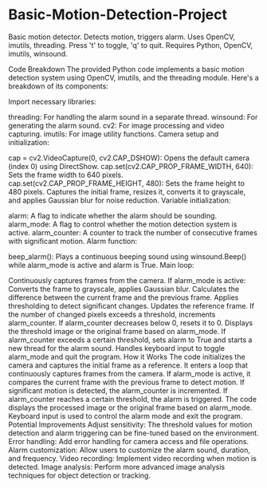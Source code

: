# Basic-Motion-Detection-Project
Basic motion detector. Detects motion, triggers alarm. Uses OpenCV, imutils, threading. Press 't' to toggle, 'q' to quit. Requires Python, OpenCV, imutils, winsound.



Code Breakdown
The provided Python code implements a basic motion detection system using OpenCV, imutils, and the threading module. Here's a breakdown of its components:

Import necessary libraries:

threading: For handling the alarm sound in a separate thread.
winsound: For generating the alarm sound.
cv2: For image processing and video capturing.
imutils: For image utility functions.
Camera setup and initialization:

cap = cv2.VideoCapture(0, cv2.CAP_DSHOW): Opens the default camera (index 0) using DirectShow.
cap.set(cv2.CAP_PROP_FRAME_WIDTH, 640): Sets the frame width to 640 pixels.
cap.set(cv2.CAP_PROP_FRAME_HEIGHT, 480): Sets the frame height to 480 pixels.
Captures the initial frame, resizes it, converts it to grayscale, and applies Gaussian blur for noise reduction.
Variable initialization:

alarm: A flag to indicate whether the alarm should be sounding.
alarm_mode: A flag to control whether the motion detection system is active.
alarm_counter: A counter to track the number of consecutive frames with significant motion.
Alarm function:

beep_alarm(): Plays a continuous beeping sound using winsound.Beep() while alarm_mode is active and alarm is True.
Main loop:

Continuously captures frames from the camera.
If alarm_mode is active:
Converts the frame to grayscale, applies Gaussian blur.
Calculates the difference between the current frame and the previous frame.
Applies thresholding to detect significant changes.
Updates the reference frame.
If the number of changed pixels exceeds a threshold, increments alarm_counter.
If alarm_counter decreases below 0, resets it to 0.
Displays the threshold image or the original frame based on alarm_mode.
If alarm_counter exceeds a certain threshold, sets alarm to True and starts a new thread for the alarm sound.
Handles keyboard input to toggle alarm_mode and quit the program.
How it Works
The code initializes the camera and captures the initial frame as a reference.
It enters a loop that continuously captures frames from the camera.
If alarm_mode is active, it compares the current frame with the previous frame to detect motion.
If significant motion is detected, the alarm_counter is incremented.
If alarm_counter reaches a certain threshold, the alarm is triggered.
The code displays the processed image or the original frame based on alarm_mode.
Keyboard input is used to control the alarm mode and exit the program.
Potential Improvements
Adjust sensitivity: The threshold values for motion detection and alarm triggering can be fine-tuned based on the environment.
Error handling: Add error handling for camera access and file operations.
Alarm customization: Allow users to customize the alarm sound, duration, and frequency.
Video recording: Implement video recording when motion is detected.
Image analysis: Perform more advanced image analysis techniques for object detection or tracking.
